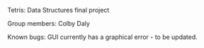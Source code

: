 Tetris: Data Structures final project

Group members: Colby Daly

Known bugs: GUI currently has a graphical error - to be updated. 
